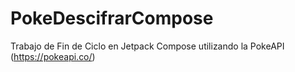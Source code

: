 # PokeDescifrarCompose
Trabajo de Fin de Ciclo en Jetpack Compose utilizando la PokeAPI (https://pokeapi.co/)
